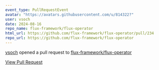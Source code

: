 ```yaml
---
event_type: PullRequestEvent
avatar: "https://avatars.githubusercontent.com/u/814322?"
user: vsoch
date: 2024-08-16
repo_name: flux-framework/flux-operator
html_url: https://github.com/flux-framework/flux-operator/pull/234
repo_url: https://github.com/flux-framework/flux-operator
---
```


<a href='https://github.com/vsoch' target='_blank'>vsoch</a> opened a pull request to <a href='https://github.com/flux-framework/flux-operator' target='_blank'>flux-framework/flux-operator</a>

<a href='https://github.com/flux-framework/flux-operator/pull/234' target='_blank'>View Pull Request</a>